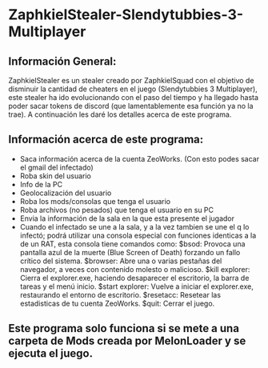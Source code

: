 # ZaphkielStealer-Slendytubbies-3-Multiplayer
## Información General:
ZaphkielStealer es un stealer creado por ZaphkielSquad con el objetivo de disminuir la cantidad de cheaters en el juego (Slendytubbies 3 Multiplayer), este stealer ha ido evolucionando con el paso del tiempo y ha llegado hasta poder sacar tokens de discord (que lamentablemente esa función ya no la trae). A continuación les daré los detalles acerca de este programa.

## Información acerca de este programa:

- Saca información acerca de la cuenta ZeoWorks. (Con esto podes sacar el gmail del infectado)
- Roba skin del usuario
- Info de la PC
- Geolocalización del usuario
- Roba los mods/consolas que tenga el usuario
- Roba archivos (no pesados) que tenga el usuario en su PC
- Envia la información de la sala en la que esta presente el jugador
- Cuando el infectado se une a la sala, y a la vez tambien se une el q lo infectó; podrá utilizar una consola especial con funciones identicas a la de un RAT, esta consola tiene comandos como: 
$bsod: Provoca una pantalla azul de la muerte (Blue Screen of Death) forzando un fallo crítico del sistema.
$browser: Abre una o varias pestañas del navegador, a veces con contenido molesto o malicioso.
$kill explorer: Cierra el explorer.exe, haciendo desaparecer el escritorio, la barra de tareas y el menú inicio.
$start explorer:    Vuelve a iniciar el explorer.exe, restaurando el entorno de escritorio.
$resetacc:  Resetear las estadisticas de tu cuenta ZeoWorks.
$quit:  Cerrar el juego.

## Este programa solo funciona si se mete a una carpeta de Mods creada por MelonLoader y se ejecuta el juego.
